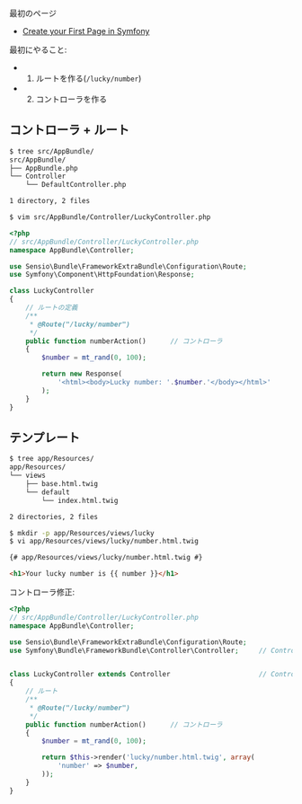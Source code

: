 最初のページ


- [Create your First Page in Symfony](https://symfony.com/doc/current/page_creation.html)

最初にやること:
- 1. ルートを作る(`/lucky/number`)
- 2. コントローラを作る


## コントローラ + ルート

~~~bash
$ tree src/AppBundle/
src/AppBundle/
├── AppBundle.php
└── Controller
    └── DefaultController.php

1 directory, 2 files
~~~

~~~bash
$ vim src/AppBundle/Controller/LuckyController.php
~~~

~~~php
<?php
// src/AppBundle/Controller/LuckyController.php
namespace AppBundle\Controller;

use Sensio\Bundle\FrameworkExtraBundle\Configuration\Route;
use Symfony\Component\HttpFoundation\Response;

class LuckyController
{
    // ルートの定義
    /**
     * @Route("/lucky/number")
     */
    public function numberAction()      // コントローラ
    {
        $number = mt_rand(0, 100);

        return new Response(
            '<html><body>Lucky number: '.$number.'</body></html>'
        );
    }
}
~~~


## テンプレート

~~~bash
$ tree app/Resources/
app/Resources/
└── views
    ├── base.html.twig
    └── default
        └── index.html.twig

2 directories, 2 files
~~~

~~~bash
$ mkdir -p app/Resources/views/lucky
$ vi app/Resources/views/lucky/number.html.twig
~~~

~~~html
{# app/Resources/views/lucky/number.html.twig #}

<h1>Your lucky number is {{ number }}</h1>

~~~

コントローラ修正:

~~~php
<?php
// src/AppBundle/Controller/LuckyController.php
namespace AppBundle\Controller;

use Sensio\Bundle\FrameworkExtraBundle\Configuration\Route;
use Symfony\Bundle\FrameworkBundle\Controller\Controller;     // Controllerクラスの利用


class LuckyController extends Controller                      // Controllerをサブクラス
{
    // ルート
    /**
     * @Route("/lucky/number")
     */
    public function numberAction()      // コントローラ
    {
        $number = mt_rand(0, 100);

        return $this->render('lucky/number.html.twig', array(
            'number' => $number,
        ));
    }
}

~~~
